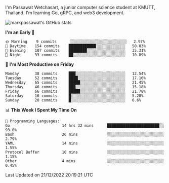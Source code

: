 
I'm Passawat Wetchasart, a junior computer science student at KMUTT, Thailand. I'm learning Go, gRPC, and web3 development.


![markpassawat's GitHub stats](https://github-readme-stats.vercel.app/api?username=markpassawat&show_icons=true&theme=radical)

<!--START_SECTION:waka-->
**I'm an Early 🐤** 

```text
🌞 Morning    9 commits      ░░░░░░░░░░░░░░░░░░░░░░░░░   2.97% 
🌆 Daytime    154 commits    ████████████░░░░░░░░░░░░░   50.83% 
🌃 Evening    107 commits    ████████░░░░░░░░░░░░░░░░░   35.31% 
🌙 Night      33 commits     ██░░░░░░░░░░░░░░░░░░░░░░░   10.89%

```
📅 **I'm Most Productive on Friday** 

```text
Monday       38 commits     ███░░░░░░░░░░░░░░░░░░░░░░   12.54% 
Tuesday      52 commits     ████░░░░░░░░░░░░░░░░░░░░░   17.16% 
Wednesday    65 commits     █████░░░░░░░░░░░░░░░░░░░░   21.45% 
Thursday     46 commits     ███░░░░░░░░░░░░░░░░░░░░░░   15.18% 
Friday       66 commits     █████░░░░░░░░░░░░░░░░░░░░   21.78% 
Saturday     16 commits     █░░░░░░░░░░░░░░░░░░░░░░░░   5.28% 
Sunday       20 commits     █░░░░░░░░░░░░░░░░░░░░░░░░   6.6%

```


📊 **This Week I Spent My Time On** 

```text
💬 Programming Languages: 
Go                       14 hrs 32 mins      ███████████████████████░░   93.0% 
Bash                     26 mins             ░░░░░░░░░░░░░░░░░░░░░░░░░   2.79% 
YAML                     14 mins             ░░░░░░░░░░░░░░░░░░░░░░░░░   1.55% 
Protocol Buffer          10 mins             ░░░░░░░░░░░░░░░░░░░░░░░░░   1.15% 
Other                    4 mins              ░░░░░░░░░░░░░░░░░░░░░░░░░   0.45%

```


 Last Updated on 21/12/2022 20:19:21 UTC
<!--END_SECTION:waka-->

<!--
**markpassawat/markpassawat** is a ✨ _special_ ✨ repository because its `README.md` (this file) appears on your GitHub profile.

Here are some ideas to get you started:

- 🔭 I’m currently working on ...
- 🌱 I’m currently learning ...
- 👯 I’m looking to collaborate on ...
- 🤔 I’m looking for help with ...
- 💬 Ask me about ...
- 📫 How to reach me: ...
- 😄 Pronouns: He/Him
- ⚡ Fun fact: ...
-->
